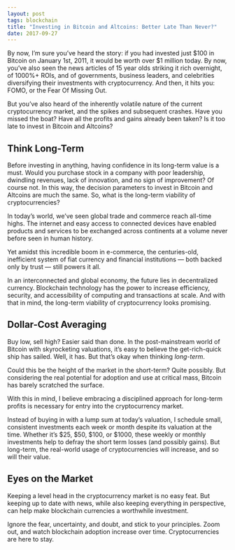 ```yaml
---
layout: post
tags: blockchain
title: "Investing in Bitcoin and Altcoins: Better Late Than Never?"
date: 2017-09-27
---
```


By now, I’m sure you’ve heard the story: if you had invested just $100 in Bitcoin on January 1st, 2011, it would be worth over $1 million today. By now, you’ve also seen the news articles of 15 year olds striking it rich overnight, of 1000%+ ROIs, and of governments, business leaders, and celebrities diversifying their investments with cryptocurrency. And then, it hits you: FOMO, or the Fear Of Missing Out.

But you’ve also heard of the inherently volatile nature of the current cryptocurrency market, and the spikes and subsequent crashes. Have you missed the boat? Have all the profits and gains already been taken? Is it too late to invest in Bitcoin and Altcoins?

## Think Long-Term

Before investing in anything, having confidence in its long-term value is a must. Would you purchase stock in a company with poor leadership, dwindling revenues, lack of innovation, and no sign of improvement? Of course not. In this way, the decision parameters to invest in Bitcoin and Altcoins are much the same. So, what is the long-term viability of cryptocurrencies?

In today’s world, we’ve seen global trade and commerce reach all-time highs. The internet and easy access to connected devices have enabled products and services to be exchanged across continents at a volume never before seen in human history.

Yet amidst this incredible boom in e-commerce, the centuries-old, inefficient system of fiat currency and financial institutions — both backed only by trust — still powers it all.

In an interconnected and global economy, the future lies in decentralized currency. Blockchain technology has the power to increase efficiency, security, and accessibility of computing and transactions at scale. And with that in mind, the long-term viability of cryptocurrency looks promising.

## Dollar-Cost Averaging

Buy low, sell high? Easier said than done. In the post-mainstream world of Bitcoin with skyrocketing valuations, it’s easy to believe the get-rich-quick ship has sailed. Well, it has. But that’s okay when thinking *long-term*.

Could this be the height of the market in the short-term? Quite possibly. But considering the real potential for adoption and use at critical mass, Bitcoin has barely scratched the surface.

With this in mind, I believe embracing a disciplined approach for long-term profits is necessary for entry into the cryptocurrency market.

Instead of buying in with a lump sum at today’s valuation, I schedule small, consistent investments each week or month despite its valuation at the time. Whether it’s $25, $50, $100, or $1000, these weekly or monthly investments help to defray the short term losses (and possibly gains). But long-term, the real-world usage of cryptocurrencies will increase, and so will their value.

## Eyes on the Market

Keeping a level head in the cryptocurrency market is no easy feat. But keeping up to date with news, while also keeping everything in perspective, can help make blockchain currencies a worthwhile investment.

Ignore the fear, uncertainty, and doubt, and stick to your principles. Zoom out, and watch blockchain adoption increase over time. Cryptocurrencies are here to stay.